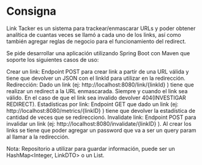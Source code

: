 # Consigna
Link Tacker es un sistema para trackear/enmascarar URLs y poder obtener analítica de cuantas veces se llamó a cada uno de los links, así como también agregar reglas de negocio para el funcionamiento del redirect.

Se pide desarrollar una aplicación utilizando Spring Boot con Maven que soporte los siguientes casos de uso:

Crear un link: Endpoint POST para crear link a partir de una URL válida y tiene que devolver un JSON con el linkId para utilizar en la redirección.
Redirección:  Dado un link (ej: http://localhost:8080/link/{linkId} ) tiene que realizar un redirect a la URL enmascarada. Siempre y cuando el link sea válido. En el caso de que el link sea invalido devolver 404(INVESTIGAR REDIRECT).
Estadísticas por link: Endpoint GET que dado un link (ej: http://localhost:8080/metrics/{linkID} ) tiene que devolver la estadística de cantidad de veces que se redireccionó.
Invalidate link: Endpoint POST para invalidar un link (ej: http://localhost:8080/invalidate/{linkID} ).
Al crear los links se tiene que poder agregar un password que va a ser un query param al llamar a la redirección.

Nota: Repositorio a utilizar para guardar información, puede ser un HashMap<Integer, LinkDTO> o un List<LinkDTO>.








